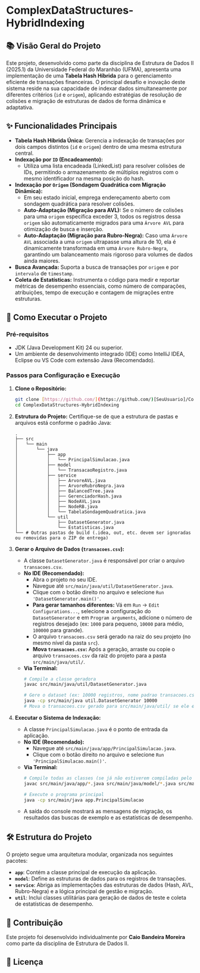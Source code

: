 # ComplexDataStructures-HybridIndexing

## 📚 Visão Geral do Projeto

Este projeto, desenvolvido como parte da disciplina de Estrutura de Dados II (2025.1) da Universidade Federal do Maranhão (UFMA), apresenta uma implementação de 
uma **Tabela Hash Híbrida** para o gerenciamento eficiente de transações financeiras. O principal desafio e inovação deste sistema reside na sua 
capacidade de indexar dados simultaneamente por diferentes critérios (`id` e `origem`), aplicando estratégias de resolução de colisões e migração
de estruturas de dados de forma dinâmica e adaptativa.

## ✨ Funcionalidades Principais

* **Tabela Hash Híbrida Única:** Gerencia a indexação de transações por dois campos distintos (`id` e `origem`) dentro de uma mesma estrutura central.
* **Indexação por `ID` (Encadeamento):**
    * Utiliza uma lista encadeada (LinkedList) para resolver colisões de IDs, permitindo o armazenamento de múltiplos registros com o mesmo identificador na mesma posição do hash.
* **Indexação por `Origem` (Sondagem Quadrática com Migração Dinâmica):**
    * Em seu estado inicial, emprega endereçamento aberto com sondagem quadrática para resolver colisões.
    * **Auto-Adaptação (Migração para AVL):** Se o número de colisões para uma `origem` específica exceder 3, todos os registros dessa `origem` são automaticamente migrados para uma `Árvore AVL` para otimização de busca e inserção.
    * **Auto-Adaptação (Migração para Rubro-Negra):** Caso uma `Árvore AVL` associada a uma `origem` ultrapasse uma altura de 10, ela é dinamicamente transformada em uma `Árvore Rubro-Negra`, garantindo um balanceamento mais rigoroso para volumes de dados ainda maiores.
* **Busca Avançada:** Suporta a busca de transações por `origem` e por `intervalo` de `timestamp`.
* **Coleta de Estatísticas:** Instrumenta o código para medir e reportar métricas de desempenho essenciais, como número de comparações, atribuições, tempo de execução e contagem de migrações entre estruturas.

## 🚀 Como Executar o Projeto

### Pré-requisitos

* JDK (Java Development Kit) 24 ou superior.
* Um ambiente de desenvolvimento integrado (IDE) como IntelliJ IDEA, Eclipse ou VS Code com extensão Java (Recomendado).

### Passos para Configuração e Execução

1.  **Clone o Repositório:**
    ```bash
    git clone [https://github.com/](https://github.com/)[SeuUsuario]/ComplexDataStructures-HybridIndexing.git
    cd ComplexDataStructures-HybridIndexing
    ```
2.  **Estrutura do Projeto:**
    Certifique-se de que a estrutura de pastas e arquivos está conforme o padrão Java:
    ```
    .
    ├── src
    │   └── main
    │       └── java
    │           ├── app
    │           │   └── PrincipalSimulacao.java
    │           ├── model
    │           │   └── TransacaoRegistro.java
    │           ├── service
    │           │   ├── ArvoreAVL.java
    │           │   ├── ArvoreRubroNegra.java
    │           │   ├── BalancedTree.java
    │           │   ├── GerenciadorHash.java
    │           │   ├── NodeAVL.java
    │           │   ├── NodeRB.java
    │           │   └── TabelaSondagemQuadratica.java
    │           └── util
    │               ├── DatasetGenerator.java
    │               └── Estatisticas.java
    └── # Outras pastas de build (.idea, out, etc. devem ser ignoradas ou removidas para o ZIP de entrega)
    ```
3.  **Gerar o Arquivo de Dados (`transacoes.csv`):**
    * A classe `DatasetGenerator.java` é responsável por criar o arquivo `transacoes.csv`.
    * **No IDE (Recomendado):**
        * Abra o projeto no seu IDE.
        * Navegue até `src/main/java/util/DatasetGenerator.java`.
        * Clique com o botão direito no arquivo e selecione `Run 'DatasetGenerator.main()'`.
        * **Para gerar tamanhos diferentes:** Vá em `Run` -> `Edit Configurations...`, selecione a configuração do `DatasetGenerator` e em `Program arguments`, adicione o número de registros desejado (ex: `1000` para pequeno, `10000` para médio, `100000` para grande).
        * O arquivo `transacoes.csv` será gerado na raiz do seu projeto (no mesmo nível da pasta `src`).
        * **Mova `transacoes.csv`:** Após a geração, arraste ou copie o arquivo `transacoes.csv` da raiz do projeto para a pasta `src/main/java/util/`.
    * **Via Terminal:**
        ```bash
        # Compile a classe geradora
        javac src/main/java/util/DatasetGenerator.java

        # Gere o dataset (ex: 10000 registros, nome padrao transacoes.csv)
        java -cp src/main/java util.DatasetGenerator 10000
        # Mova o transacoes.csv gerado para src/main/java/util/ se ele estiver na raiz
        ```

4.  **Executar o Sistema de Indexação:**
    * A classe `PrincipalSimulacao.java` é o ponto de entrada da aplicação.
    * **No IDE (Recomendado):**
        * Navegue até `src/main/java/app/PrincipalSimulacao.java`.
        * Clique com o botão direito no arquivo e selecione `Run 'PrincipalSimulacao.main()'`.
    * **Via Terminal:**
        ```bash
        # Compile todas as classes (se já não estiverem compiladas pelo IDE)
        javac src/main/java/app/*.java src/main/java/model/*.java src/main/java/service/*.java src/main/java/util/*.java

        # Execute o programa principal
        java -cp src/main/java app.PrincipalSimulacao
        ```
    * A saída do console mostrará as mensagens de migração, os resultados das buscas de exemplo e as estatísticas de desempenho.

## 🛠 Estrutura do Projeto

O projeto segue uma arquitetura modular, organizada nos seguintes pacotes:

* **`app`**: Contém a classe principal de execução da aplicação.
* **`model`**: Define as estruturas de dados para os registros de transações.
* **`service`**: Abriga as implementações das estruturas de dados (Hash, AVL, Rubro-Negra) e a lógica principal de gestão e migração.
* **`util`**: Inclui classes utilitárias para geração de dados de teste e coleta de estatísticas de desempenho.

## 🤝 Contribuição

Este projeto foi desenvolvido individualmente por **Caio Bandeira Moreira** como parte da disciplina de Estrutura de Dados II.

## 📄 Licença

